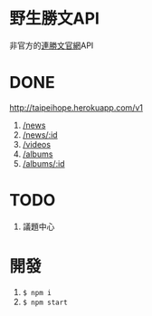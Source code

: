 # 野生勝文API

非官方的[連勝文官網](http://taipeihope.tw/)API

# DONE

http://taipeihope.herokuapp.com/v1

1. [/news](http://taipeihope.herokuapp.com/v1/news)
2. [/news/:id](http://taipeihope.herokuapp.com/v1/news/59)
3. [/videos](http://taipeihope.herokuapp.com/v1/videos)
4. [/albums](http://taipeihope.herokuapp.com/v1/albums)
5. [/albums/:id](http://taipeihope.herokuapp.com/v1/albums/set72157646850190108)

# TODO

1. 議題中心

# 開發

1. `$ npm i`
2. `$ npm start`